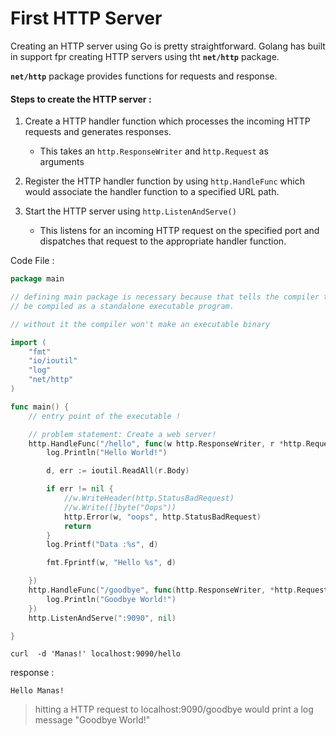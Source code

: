 # First HTTP Server



Creating an HTTP server using Go is pretty straightforward. Golang has built in support fpr creating HTTP servers using tht **`net/http`** package.



**`net/http`** package provides functions for requests and response. 



#### Steps to create the HTTP server :

1. Create a HTTP handler function which processes the incoming HTTP requests and generates responses.         
   
   - This takes an `http.ResponseWriter` and `http.Request` as arguments          

2. Register the HTTP handler function by using `http.HandleFunc` which would associate the handler function to a specified URL path. 

3. Start the HTTP server using `http.ListenAndServe()`
   
   - This listens for an incoming HTTP request on the specified port and dispatches that request to the appropriate handler function.



Code File : 

```go
package main

// defining main package is necessary because that tells the compiler that this should
// be compiled as a standalone executable program.

// without it the compiler won't make an executable binary

import (
	"fmt"
	"io/ioutil"
	"log"
	"net/http"
)

func main() {
	// entry point of the executable !

	// problem statement: Create a web server!
	http.HandleFunc("/hello", func(w http.ResponseWriter, r *http.Request) {
		log.Println("Hello World!")

		d, err := ioutil.ReadAll(r.Body)

		if err != nil {
			//w.WriteHeader(http.StatusBadRequest)
			//w.Write([]byte("Oops"))
			http.Error(w, "oops", http.StatusBadRequest)
			return
		}
		log.Printf("Data :%s", d)

		fmt.Fprintf(w, "Hello %s", d)

	})
	http.HandleFunc("/goodbye", func(http.ResponseWriter, *http.Request) {
		log.Println("Goodbye World!")
	})
	http.ListenAndServe(":9090", nil)

}

```



```
curl  -d 'Manas!' localhost:9090/hello
```

response : 

```
Hello Manas!
```

> hitting a HTTP request to localhost:9090/goodbye would print a log message "Goodbye World!"

